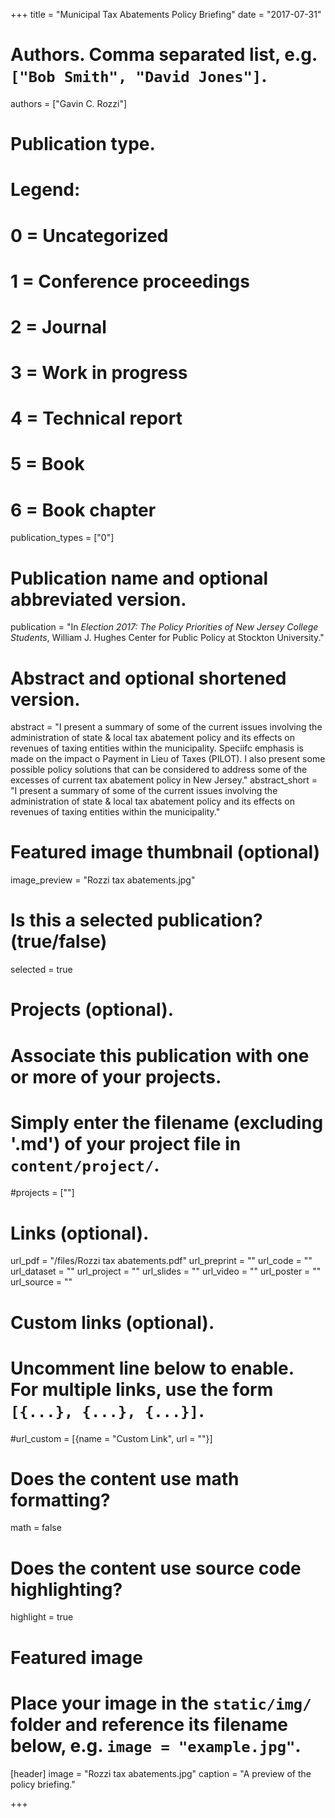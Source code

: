 +++
title = "Municipal Tax Abatements Policy Briefing"
date = "2017-07-31"

# Authors. Comma separated list, e.g. `["Bob Smith", "David Jones"]`.
authors = ["Gavin C. Rozzi"]

# Publication type.
# Legend:
# 0 = Uncategorized
# 1 = Conference proceedings
# 2 = Journal
# 3 = Work in progress
# 4 = Technical report
# 5 = Book
# 6 = Book chapter
publication_types = ["0"]

# Publication name and optional abbreviated version.
publication = "In *Election 2017: The Policy Priorities of New Jersey College Students*,  William J. Hughes Center for Public Policy at Stockton University."

# Abstract and optional shortened version.
abstract = "I present a summary of some of the current issues involving the administration of state & local tax abatement policy and its effects on revenues of taxing entities within the municipality. Speciifc emphasis is made on the impact o Payment in Lieu of Taxes (PILOT). I also present some possible policy solutions that can be considered to address some of the excesses of current tax abatement policy in New Jersey."
abstract_short = "I present a summary of some of the current issues involving the administration of state & local tax abatement policy and its effects on revenues of taxing entities within the municipality."

# Featured image thumbnail (optional)
image_preview = "Rozzi tax abatements.jpg"

# Is this a selected publication? (true/false)
selected = true

# Projects (optional).
#   Associate this publication with one or more of your projects.
#   Simply enter the filename (excluding '.md') of your project file in `content/project/`.
#projects = [""]

# Links (optional).
url_pdf = "/files/Rozzi tax abatements.pdf"
url_preprint = ""
url_code = ""
url_dataset = ""
url_project = ""
url_slides = ""
url_video = ""
url_poster = ""
url_source = ""

# Custom links (optional).
#   Uncomment line below to enable. For multiple links, use the form `[{...}, {...}, {...}]`.
#url_custom = [{name = "Custom Link", url = ""}]

# Does the content use math formatting?
math = false

# Does the content use source code highlighting?
highlight = true

# Featured image
# Place your image in the `static/img/` folder and reference its filename below, e.g. `image = "example.jpg"`.
[header]
image = "Rozzi tax abatements.jpg"
caption = "A preview of the policy briefing."

+++

